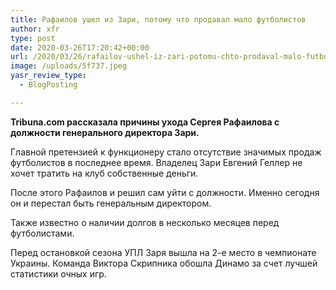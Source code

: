 ```yaml
---
title: Рафаилов ушел из Зари, потому что продавал мало футболистов
author: xfr
type: post
date: 2020-03-26T17:20:42+00:00
url: /2020/03/26/rafailov-ushel-iz-zari-potomu-chto-prodaval-malo-futbolistov/
image: /uploads/5f737.jpeg
yasr_review_type:
  - BlogPosting

---
```

**Tribuna.com рассказала причины ухода Сергея Рафаилова с должности генерального директора Зари.**

Главной претензией к функционеру стало отсутствие значимых продаж футболистов в последнее время. Владелец Зари Евгений Геллер не хочет тратить на клуб собственные деньги.

После этого Рафаилов и решил сам уйти с должности. Именно сегодня он и перестал быть генеральным директором.

Также известно о наличии долгов в несколько месяцев перед футболистами.

Перед остановкой сезона УПЛ Заря вышла на 2-е место в чемпионате Украины. Команда Виктора Скрипника обошла Динамо за счет лучшей статистики очных игр.